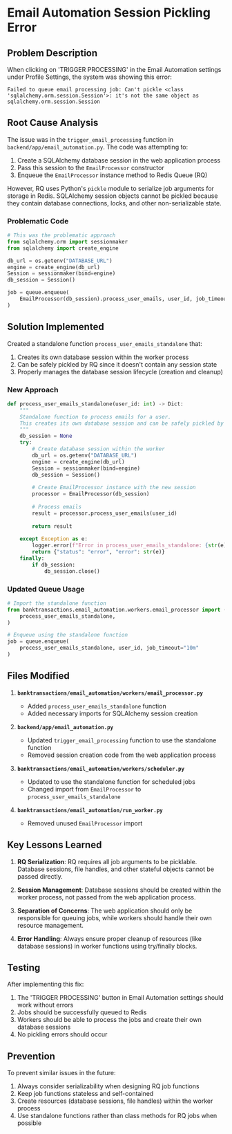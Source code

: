 # Email Automation Session Pickling Error

## Problem Description

When clicking on 'TRIGGER PROCESSING' in the Email Automation settings under Profile Settings, the system was showing this error:

```
Failed to queue email processing job: Can't pickle <class 'sqlalchemy.orm.session.Session'>: it's not the same object as sqlalchemy.orm.session.Session
```

## Root Cause Analysis

The issue was in the `trigger_email_processing` function in `backend/app/email_automation.py`. The code was attempting to:

1. Create a SQLAlchemy database session in the web application process
2. Pass this session to the `EmailProcessor` constructor
3. Enqueue the `EmailProcessor` instance method to Redis Queue (RQ)

However, RQ uses Python's `pickle` module to serialize job arguments for storage in Redis. SQLAlchemy session objects cannot be pickled because they contain database connections, locks, and other non-serializable state.

### Problematic Code

```python
# This was the problematic approach
from sqlalchemy.orm import sessionmaker
from sqlalchemy import create_engine

db_url = os.getenv("DATABASE_URL")
engine = create_engine(db_url)
Session = sessionmaker(bind=engine)
db_session = Session()

job = queue.enqueue(
    EmailProcessor(db_session).process_user_emails, user_id, job_timeout="10m"
)
```

## Solution Implemented

Created a standalone function `process_user_emails_standalone` that:

1. Creates its own database session within the worker process
2. Can be safely pickled by RQ since it doesn't contain any session state
3. Properly manages the database session lifecycle (creation and cleanup)

### New Approach

```python
def process_user_emails_standalone(user_id: int) -> Dict:
    """
    Standalone function to process emails for a user.
    This creates its own database session and can be safely pickled by RQ.
    """
    db_session = None
    try:
        # Create database session within the worker
        db_url = os.getenv("DATABASE_URL")
        engine = create_engine(db_url)
        Session = sessionmaker(bind=engine)
        db_session = Session()
        
        # Create EmailProcessor instance with the new session
        processor = EmailProcessor(db_session)
        
        # Process emails
        result = processor.process_user_emails(user_id)
        
        return result
        
    except Exception as e:
        logger.error(f"Error in process_user_emails_standalone: {str(e)}")
        return {"status": "error", "error": str(e)}
    finally:
        if db_session:
            db_session.close()
```

### Updated Queue Usage

```python
# Import the standalone function
from banktransactions.email_automation.workers.email_processor import (
    process_user_emails_standalone,
)

# Enqueue using the standalone function
job = queue.enqueue(
    process_user_emails_standalone, user_id, job_timeout="10m"
)
```

## Files Modified

1. **`banktransactions/email_automation/workers/email_processor.py`**
   - Added `process_user_emails_standalone` function
   - Added necessary imports for SQLAlchemy session creation

2. **`backend/app/email_automation.py`**
   - Updated `trigger_email_processing` function to use the standalone function
   - Removed session creation code from the web application process

3. **`banktransactions/email_automation/workers/scheduler.py`**
   - Updated to use the standalone function for scheduled jobs
   - Changed import from `EmailProcessor` to `process_user_emails_standalone`

4. **`banktransactions/email_automation/run_worker.py`**
   - Removed unused `EmailProcessor` import

## Key Lessons Learned

1. **RQ Serialization**: RQ requires all job arguments to be picklable. Database sessions, file handles, and other stateful objects cannot be passed directly.

2. **Session Management**: Database sessions should be created within the worker process, not passed from the web application process.

3. **Separation of Concerns**: The web application should only be responsible for queuing jobs, while workers should handle their own resource management.

4. **Error Handling**: Always ensure proper cleanup of resources (like database sessions) in worker functions using try/finally blocks.

## Testing

After implementing this fix:

1. The 'TRIGGER PROCESSING' button in Email Automation settings should work without errors
2. Jobs should be successfully queued to Redis
3. Workers should be able to process the jobs and create their own database sessions
4. No pickling errors should occur

## Prevention

To prevent similar issues in the future:

1. Always consider serializability when designing RQ job functions
2. Keep job functions stateless and self-contained
3. Create resources (database sessions, file handles) within the worker process
4. Use standalone functions rather than class methods for RQ jobs when possible 